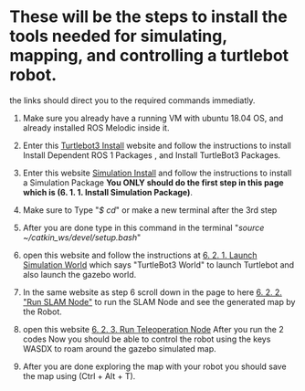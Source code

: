 # These will be the steps to install the tools needed for simulating, mapping, and controlling a turtlebot robot.

the links should direct you to the required commands immediatly.

1. Make sure you already have a running VM with ubuntu 18.04 OS, and already installed ROS Melodic inside it.
2. Enter this [Turtlebot3 Install](https://emanual.robotis.com/docs/en/platform/turtlebot3/quick-start/#pc-setup) website and follow the instructions to install Install Dependent ROS 1 Packages , and Install TurtleBot3 Packages.
3. Enter this website [Simulation Install](https://emanual.robotis.com/docs/en/platform/turtlebot3/simulation/#install-simulation-package) and follow the instructions to install a Simulation Package **You ONLY should  do the first step in this page which is (6. 1. 1. Install Simulation Package)**.
4. Make sure to Type "*$ cd*" or make a new terminal after the 3rd step
5. After you are done type in this command in the terminal "*source ~/catkin_ws/devel/setup.bash*"

6. open this website and follow the instructions at [6. 2. 1. Launch Simulation World](https://emanual.robotis.com/docs/en/platform/turtlebot3/slam_simulation/#launch-simulation-world-1) which says "TurtleBot3 World" to launch Turtlebot and also launch the gazebo world.
7. In the same website as step 6 scroll down in the page to here [6. 2. 2. "Run SLAM Node"](https://emanual.robotis.com/docs/en/platform/turtlebot3/slam_simulation/#run-slam-node-1) to run the SLAM Node and see the generated map by the Robot.

6. open this website [6. 2. 3. Run Teleoperation Node](https://emanual.robotis.com/docs/en/platform/turtlebot3/slam_simulation/#run-teleoperation-node-1) After you run the 2 codes Now you should be able to control the robot using the keys WASDX to roam around the gazebo simulated map.
7. After you are done exploring the map with your robot you should save the map using (Ctrl + Alt + T).
